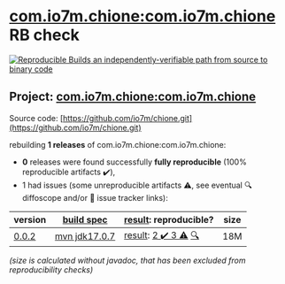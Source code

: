 [com.io7m.chione:com.io7m.chione](https://central.sonatype.com/artifact/com.io7m.chione/com.io7m.chione/versions) RB check
=======

[![Reproducible Builds](https://reproducible-builds.org/images/logos/rb.svg) an independently-verifiable path from source to binary code](https://reproducible-builds.org/)

## Project: [com.io7m.chione:com.io7m.chione](https://central.sonatype.com/artifact/com.io7m.chione/com.io7m.chione/versions)

Source code: [https://github.com/io7m/chione.git](https://github.com/io7m/chione.git)

rebuilding **1 releases** of com.io7m.chione:com.io7m.chione:
- **0** releases were found successfully **fully reproducible** (100% reproducible artifacts :heavy_check_mark:),
- 1 had issues (some unreproducible artifacts :warning:, see eventual :mag: diffoscope and/or :memo: issue tracker links):

| version | [build spec](/BUILDSPEC.md) | [result](https://reproducible-builds.org/docs/jvm/): reproducible? | size |
| -- | --------- | ------ | -- |
| [0.0.2](https://central.sonatype.com/artifact/com.io7m.chione/com.io7m.chione/0.0.2/pom) | [mvn jdk17.0.7](com.io7m.chione-0.0.2.buildspec) | [result](com.io7m.chione-0.0.2.buildinfo): [2 :heavy_check_mark:  3 :warning:](com.io7m.chione-0.0.2.buildcompare) [:mag:](com.io7m.chione-0.0.2.diffoscope) | 18M |

<i>(size is calculated without javadoc, that has been excluded from reproducibility checks)</i>
